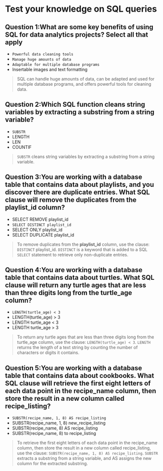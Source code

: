 # Test your knowledge on SQL queries

## Question 1:What are some key benefits of using SQL for data analytics projects? Select all that apply

- `Powerful data cleaning tools`
- `Manage huge amounts of data`
- `Adaptable for multiple database programs`
- Insertable images and text formatting

> SQL can handle huge amounts of data, can be adapted and used for multiple database programs, and offers powerful tools for cleaning data.

## Question 2:Which SQL function cleans string variables by extracting a substring from a string variable?

- `SUBSTR`
- LENGTH
- LEN
- COUNTIF

> `SUBSTR` cleans string variables by extracting a substring from a string variable.

## Question 3:You are working with a database table that contains data about playlists, and you discover there are duplicate entries. What SQL clause will remove the duplicates from the playlist_id column?

- SELECT REMOVE playlist_id
- `SELECT DISTINCT playlist_id`
- SELECT ONLY playlist_id
- SELECT DUPLICATE playlist_id

> To remove duplicates from the **playlist_id** column, use the clause: `DISTINCT` playlist_id. `DISTINCT` is a keyword that is added to a SQL `SELECT` statement to retrieve only non-duplicate entries.

## Question 4:You are working with a database table that contains data about turtles. What SQL clause will return any turtle ages that are less than three digits long from the turtle_age column?

- `LENGTH(turtle_age) < 3`
- LENGTH(turtle_age) > 3
- LENGTH turtle_age < 3
- LENGTH turtle_age > 3

> To return any turtle ages that are less than three digits long from the turtle_age column, use the clause: `LENGTH(turtle_age) < 3`. `LENGTH` returns the length of a text string by counting the number of characters or digits it contains.

## Question 5:You are working with a database table that contains data about cookbooks. What SQL clause will retrieve the first eight letters of each data point in the recipe_name column, then store the result in a new column called recipe_listing?

- `SUBSTR(recipe_name, 1, 8) AS recipe_listing`
- SUBSTR(recipe_name, 1, 8) new_recipe_listing
- SUBSTR(recipe_name, 8) AS recipe_listing
- SUBSTR(recipe_name, 8) to recipe_listing

> To retrieve the first eight letters of each data point in the recipe_name column, then store the result in a new column called recipe_listing, use the clause: `SUBSTR(recipe_name, 1, 8) AS recipe_listing`. `SUBSTR` extracts a substring from a string variable, and AS assigns the new column for the extracted substring.
